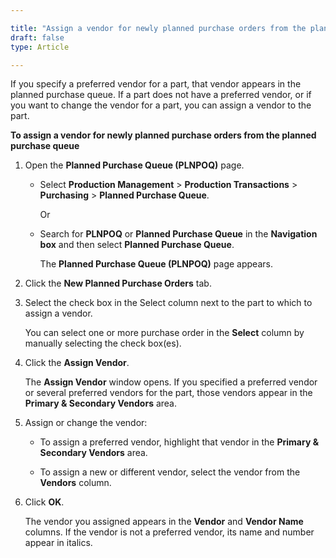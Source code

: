 ```yaml
---

title: "Assign a vendor for newly planned purchase orders from the planned purchase queue"
draft: false
type: Article

---
```


If you specify a preferred vendor for a part, that vendor appears in the planned purchase queue. If a part does not have a preferred vendor, or if you want to change the vendor for a part, you can assign a vendor to the part.

**To assign a vendor for newly planned purchase orders from the planned purchase queue**

1. Open the **Planned Purchase Queue (PLNPOQ)** page.

    - Select **Production Management** > **Production Transactions** > **Purchasing** > **Planned Purchase Queue**.

        Or

    - Search for **PLNPOQ** or **Planned Purchase Queue** in the **Navigation box** and then select **Planned Purchase Queue**.

       The **Planned Purchase Queue (PLNPOQ)** page appears.

2. Click the **New Planned Purchase Orders** tab.

3. Select the check box in the Select column next to the part to which to assign a vendor.

    You can select one or more purchase order in the **Select** column by manually selecting the check box(es).

4. Click the **Assign Vendor**.

    The **Assign Vendor** window opens. If you specified a preferred vendor or several preferred vendors for the part, those vendors appear in the **Primary & Secondary Vendors** area.

5. Assign or change the vendor:

   - To assign a preferred vendor, highlight that vendor in the **Primary & Secondary Vendors** area.

   - To assign a new or different vendor, select the vendor from the **Vendors** column.

6. Click **OK**.

    The vendor you assigned appears in the **Vendor** and **Vendor Name** columns. If the vendor is not a preferred vendor, its name and number appear in italics.

​